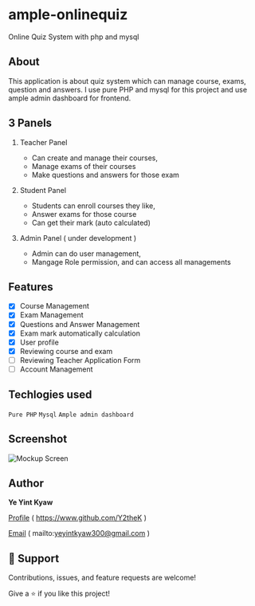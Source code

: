 # ample-onlinequiz
Online Quiz System with php and mysql

## About
This application is about quiz system which can manage course, exams, question and answers.
I use pure PHP and mysql for this project and use ample admin dashboard for frontend.

## 3 Panels

1. Teacher Panel
    * Can create and manage their courses,
    * Manage exams of their courses 
    * Make questions and answers for those exam
    
2. Student Panel
    * Students can enroll courses they like, 
    * Answer exams for those course 
    * Can get their mark (auto calculated)

3. Admin Panel ( under development )
    * Admin can do user management,
    * Mangage Role permission, and can access all managements


## Features
- [x] Course Management
- [x] Exam Management
- [x] Questions and Answer Management
- [x] Exam mark automatically calculation
- [x] User profile
- [x] Reviewing course and exam
- [ ] Reviewing Teacher Application Form
- [ ] Account Management

## Techlogies used
`Pure PHP` `Mysql` `Ample admin dashboard `

## Screenshot
![Mockup Screen](https://github.com/Y2theK/ample-onlinequiz/blob/master/assets/demo%20images/studentPanel.PNG "MockUp")

## Author
**Ye Yint Kyaw**

[Profile](https://www.github.com/Y2theK) ( https://www.github.com/Y2theK )

[Email](mailto:yeyintkyaw300@gmail.com?subject=Hi "Hi!") ( mailto:yeyintkyaw300@gmail.com )

## 🤝 Support

Contributions, issues, and feature requests are welcome!

Give a ⭐️ if you like this project!

